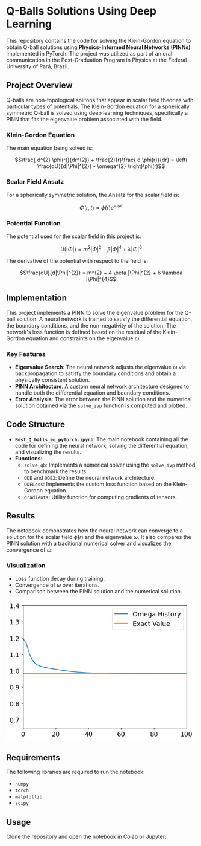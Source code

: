 # Q-Balls Solutions Using Deep Learning

This repository contains the code for solving the Klein-Gordon equation to obtain Q-ball solutions using **Physics-Informed Neural Networks (PINNs)** implemented in PyTorch. The project was utilized as part of an oral communication in the Post-Graduation Program in Physics at the Federal University of Pará, Brazil.

## Project Overview

Q-balls are non-topological solitons that appear in scalar field theories with particular types of potentials. The Klein-Gordon equation for a spherically symmetric Q-ball is solved using deep learning techniques, specifically a PINN that fits the eigenvalue problem associated with the field.

### Klein-Gordon Equation
The main equation being solved is:

$$\frac{ d^{2} \phi(r)}{dr^{2}} + \frac{2}{r}\frac{ d \phi(r)}{dr} = \left( \frac{dU}{d|\Phi|^{2}} - \omega^{2} \right)\phi(r)$$

### Scalar Field Ansatz
For a spherically symmetric solution, the Ansatz for the scalar field is:

$$\Phi(r, t) = \phi(r) e^{-i \omega t}$$

### Potential Function
The potential used for the scalar field in this project is:

$$U(|\Phi|) = m^{2} |\Phi|^{2} − \beta |\Phi|^{4} + \lambda |\Phi|^{6}$$

The derivative of the potential with respect to the field is:

$$\frac{dU}{d|\Phi|^{2}} = m^{2} − 4 \beta |\Phi|^{2} + 6 \lambda |\Phi|^{4}$$

## Implementation

This project implements a PINN to solve the eigenvalue problem for the Q-ball solution. A neural network is trained to satisfy the differential equation, the boundary conditions, and the non-negativity of the solution. The network's loss function is defined based on the residual of the Klein-Gordon equation and constraints on the eigenvalue $\omega$.

### Key Features
- **Eigenvalue Search**: The neural network adjusts the eigenvalue $\omega$ via backpropagation to satisfy the boundary conditions and obtain a physically consistent solution.
- **PINN Architecture**: A custom neural network architecture designed to handle both the differential equation and boundary conditions.
- **Error Analysis**: The error between the PINN solution and the numerical solution obtained via the `solve_ivp` function is computed and plotted.

## Code Structure
- **`Best_Q_balls_eq_pytorch.ipynb`**: The main notebook containing all the code for defining the neural network, solving the differential equation, and visualizing the results.
- **Functions**:
  - `solve_qb`: Implements a numerical solver using the `solve_ivp` method to benchmark the results.
  - `ODE` and `ODE2`: Define the neural network architecture.
  - `ODELoss`: Implements the custom loss function based on the Klein-Gordon equation.
  - `gradients`: Utility function for computing gradients of tensors.

## Results

The notebook demonstrates how the neural network can converge to a solution for the scalar field $\phi(r)$ and the eigenvalue $\omega$. It also compares the PINN solution with a traditional numerical solver and visualizes the convergence of $\omega$.

### Visualization
- Loss function decay during training.
- Convergence of $\omega$ over iterations.
- Comparison between the PINN solution and the numerical solution.

![Sample Plot](image.png)

## Requirements

The following libraries are required to run the notebook:
- `numpy`
- `torch`
- `matplotlib`
- `scipy`

## Usage

Clone the repository and open the notebook in Colab or Jupyter:

